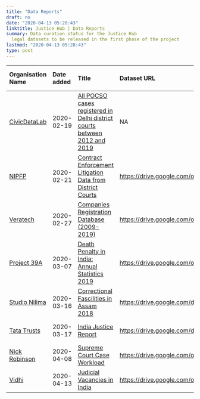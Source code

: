 ```yaml
---
title: "Data Reports"
draft: no
date: "2020-04-13 05:28:43"
linktitle: Justice Hub | Data Reports
summary: Data curation status for the Justice Hub
  legal datasets to be released in the first phase of the project
lastmod: "2020-04-13 05:28:43"
type: post
---
```

<table>
 <thead>
  <tr>
   <th style="text-align:left;"> Organisation Name </th>
   <th style="text-align:left;"> Date added </th>
   <th style="text-align:left;"> Title </th>
   <th style="text-align:left;"> Dataset URL </th>
   <th style="text-align:left;"> Dataset issue report </th>
   <th style="text-align:left;"> Data Issue Status </th>
  </tr>
 </thead>
<tbody>
  <tr>
   <td style="text-align:left;"> <a href="../data-curation/civicdatalab" style="     " >CivicDataLab</a> </td>
   <td style="text-align:left;"> 2020-02-19 </td>
   <td style="text-align:left;"> <a href="../data-curation/civicdatalab/All-POCSO-cases-registered-in-Delhi-district-courts-between-2012-and-2019" style="     " >All POCSO cases registered in Delhi district courts between 2012 and 2019</a> </td>
   <td style="text-align:left;"> NA </td>
   <td style="text-align:left;"> NA </td>
   <td style="text-align:left;"> NA </td>
  </tr>
  <tr>
   <td style="text-align:left;"> <a href="../data-curation/nipfp" style="     " >NIPFP</a> </td>
   <td style="text-align:left;"> 2020-02-21 </td>
   <td style="text-align:left;"> <a href="../data-curation/nipfp/Contract-Enforcement-Litigation-Data-from-District-Courts" style="     " >Contract Enforcement Litigation Data from District Courts</a> </td>
   <td style="text-align:left;"> <a href="https://drive.google.com/open?id=1Je4vmnnyw3Ve0KMwVbQAl6qnZR38GWZO" style="     " >https://drive.google.com/open?id=1Je4vmnnyw3Ve0KMwVbQAl6qnZR38GWZO</a> </td>
   <td style="text-align:left;"> <a href="https://github.com/justicehub-in/justice-hub-docs/issues/7" style="     " >https://github.com/justicehub-in/justice-hub-docs/issues/7</a> </td>
   <td style="text-align:left;"> Open </td>
  </tr>
  <tr>
   <td style="text-align:left;"> <a href="../data-curation/veratechIN" style="     " >Veratech</a> </td>
   <td style="text-align:left;"> 2020-02-27 </td>
   <td style="text-align:left;"> <a href="../data-curation/veratechin/Companies-Registration-Database-2009-2019" style="     " >Companies Registration Database (2009-2019)</a> </td>
   <td style="text-align:left;"> <a href="https://drive.google.com/open?id=19FBpg4rSM_Tc8NsZbHG_DiR5hdfLAOiC" style="     " >https://drive.google.com/open?id=19FBpg4rSM_Tc8NsZbHG_DiR5hdfLAOiC</a> </td>
   <td style="text-align:left;"> <a href="https://github.com/justicehub-in/justice-hub-docs/issues/6" style="     " >https://github.com/justicehub-in/justice-hub-docs/issues/6</a> </td>
   <td style="text-align:left;"> Open </td>
  </tr>
  <tr>
   <td style="text-align:left;"> <a href="../data-curation/project39a" style="     " >Project 39A</a> </td>
   <td style="text-align:left;"> 2020-03-07 </td>
   <td style="text-align:left;"> <a href="../data-curation/project39a/Death-Penalty-in-India-Annual-Statistics-2019" style="     " >Death Penalty in India: Annual Statistics 2019</a> </td>
   <td style="text-align:left;"> <a href="https://drive.google.com/open?id=1Ejyg5rbxzz8yaZooeDEzzPEH6MalLup_" style="     " >https://drive.google.com/open?id=1Ejyg5rbxzz8yaZooeDEzzPEH6MalLup_</a> </td>
   <td style="text-align:left;"> <a href="https://github.com/justicehub-in/justice-hub-docs/issues/14" style="     " >https://github.com/justicehub-in/justice-hub-docs/issues/14</a> </td>
   <td style="text-align:left;"> Close </td>
  </tr>
  <tr>
   <td style="text-align:left;"> <a href="../data-curation/studionilima" style="     " >Studio Nilima</a> </td>
   <td style="text-align:left;"> 2020-03-16 </td>
   <td style="text-align:left;"> <a href="../data-curation/studionilima/Correctional-Fascilities-in-Assam-2018" style="     " >Correctional Fascilities in Assam 2018</a> </td>
   <td style="text-align:left;"> <a href="https://drive.google.com/drive/u/1/folders/10y0NkbQRHqoxnqaGh7OVvaWA-Scnw1gg" style="     " >https://drive.google.com/drive/u/1/folders/10y0NkbQRHqoxnqaGh7OVvaWA-Scnw1gg</a> </td>
   <td style="text-align:left;"> <a href="https://github.com/justicehub-in/justice-hub-docs/issues/16" style="     " >https://github.com/justicehub-in/justice-hub-docs/issues/16</a> </td>
   <td style="text-align:left;"> Open </td>
  </tr>
  <tr>
   <td style="text-align:left;"> <a href="../data-curation/tatatrusts" style="     " >Tata Trusts</a> </td>
   <td style="text-align:left;"> 2020-03-17 </td>
   <td style="text-align:left;"> <a href="../data-curation/tatatrusts/India-Justice-Report" style="     " >India Justice Report</a> </td>
   <td style="text-align:left;"> <a href="https://drive.google.com/drive/u/1/folders/1P5ianD56h0MqT531RemmK4LNkHQjWfBU" style="     " >https://drive.google.com/drive/u/1/folders/1P5ianD56h0MqT531RemmK4LNkHQjWfBU</a> </td>
   <td style="text-align:left;"> <a href="https://github.com/justicehub-in/justice-hub-docs/issues/17" style="     " >https://github.com/justicehub-in/justice-hub-docs/issues/17</a> </td>
   <td style="text-align:left;"> Close </td>
  </tr>
  <tr>
   <td style="text-align:left;"> <a href="../data-curation/nickrobinson" style="     " >Nick Robinson</a> </td>
   <td style="text-align:left;"> 2020-04-08 </td>
   <td style="text-align:left;"> <a href="../data-curation/nickrobinson/Supreme-Court-Case-Workload" style="     " >Supreme Court Case Workload</a> </td>
   <td style="text-align:left;"> <a href="https://drive.google.com/open?id=1Oo8xJqZpG4QSS1pS8WDpYSEVhcPY6z5I" style="     " >https://drive.google.com/open?id=1Oo8xJqZpG4QSS1pS8WDpYSEVhcPY6z5I</a> </td>
   <td style="text-align:left;"> <a href="https://github.com/justicehub-in/justice-hub-docs/issues/19" style="     " >https://github.com/justicehub-in/justice-hub-docs/issues/19</a> </td>
   <td style="text-align:left;"> Open </td>
  </tr>
  <tr>
   <td style="text-align:left;"> <a href="../data-curation/vidhi" style="     " >Vidhi</a> </td>
   <td style="text-align:left;"> 2020-04-13 </td>
   <td style="text-align:left;"> <a href="../data-curation/vidhi/Judicial-Vacancies-in-India" style="     " >Judicial Vacancies in India</a> </td>
   <td style="text-align:left;"> <a href="https://drive.google.com/open?id=1TJilpzY-oH6hXL9maOFWaHZwGRDNvtz8" style="     " >https://drive.google.com/open?id=1TJilpzY-oH6hXL9maOFWaHZwGRDNvtz8</a> </td>
   <td style="text-align:left;"> <a href="https://github.com/justicehub-in/justice-hub-docs/issues/22" style="     " >https://github.com/justicehub-in/justice-hub-docs/issues/22</a> </td>
   <td style="text-align:left;"> Open </td>
  </tr>
</tbody>
</table>
